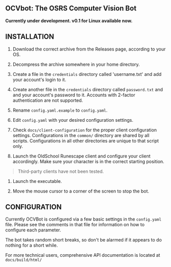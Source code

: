 ## OCVbot: The OSRS Computer Vision Bot

**Currently under development. v0.1 for Linux available now.**

## INSTALLATION

1. Download the correct archive from the Releases page, according to your
OS.

1. Decompress the archive somewhere in your home directory.

1. Create a file in the `credentials` directory called 'username.txt' and add
your account's login to it.
1. Create another file in the `credentials` directory called `password.txt` and
and your account's password to it. Accounts with 2-factor authentication are
not supported.

1. Rename `config.yaml.example` to `config.yaml`.
1. Edit `config.yaml` with your desired configuration settings.

1. Check `docs/client-configuration` for the proper client
configuration settings. Configurations in the `common/` directory are shared by
all scripts. Configurations in all other directories are unique to that script
only.

1. Launch the OldSchool Runescape client and configure your client accordingly.
 Make sure your character is in the correct starting position.
> Third-party clients have not been tested.

1. Launch the executable.

1. Move the mouse cursor to a corner of the screen to stop the bot.

## CONFIGURATION

Currently OCVBot is configured via a few basic settings in the `config.yaml`
file. Please see the comments in that file for information on how to configure
each parameter.

The bot takes random short breaks, so don't be alarmed if it appears to do
nothing for a short while.

For more technical users, comprehensive API documentation is located at
`docs/build/html/`
